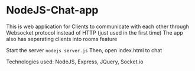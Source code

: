 # NodeJS-Chat-app
This is web application for Clients to communicate with each other 
through Websocket protocol instead of HTTP (just used in the first time)
The app also has seperating clients into rooms feature

Start the server
``nodejs server.js``
Then, open index.html to chat

Technologies used: NodeJS, Express, JQuery, Socket.io
